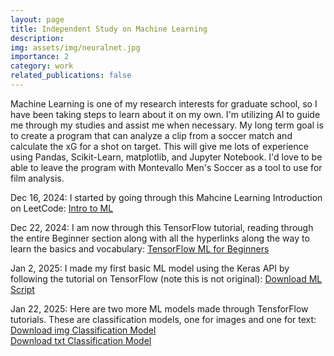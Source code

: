 ```yaml
---
layout: page
title: Independent Study on Machine Learning
description: 
img: assets/img/neuralnet.jpg
importance: 2
category: work
related_publications: false
---
```

Machine Learning is one of my research interests for graduate school, so I have been taking steps to learn about it on my own. I'm utilizing AI to guide me through my studies and assist me when necessary. My long term goal is to create a program that can analyze a clip from a soccer match and calculate the xG for a shot on target. This will give me lots of experience using Pandas, Scikit-Learn, matplotlib, and Jupyter Notebook. I'd love to be able to leave the program with Montevallo Men's Soccer as a tool to use for film analysis.


Dec 16, 2024: I started by going through this Mahcine Learning Introduction on LeetCode: [Intro to ML](https://leetcode.com/explore/featured/card/machine-learning-101/)  

Dec 22, 2024: I am now through this TensorFlow tutorial, reading through the entire Beginner section along with all the hyperlinks along the way to learn the basics and vocabulary: [TensorFlow ML for Beginners](https://www.tensorflow.org/tutorials/quickstart/beginner)  

Jan 2, 2025: I made my first basic ML model using the Keras API by following the tutorial on TensorFlow (note this is not original): [Download ML Script](https://raw.githubusercontent.com/benlebdaoui/benlebdaoui.github.io/main/assests/pdf/tensorflow_practice01.pdf)  

Jan 22, 2025: Here are two more ML models made through TensforFlow tutorials. These are classification models, one for images and one for text:  
[Download img Classification Model](https://raw.githubusercontent.com/benlebdaoui/benlebdaoui.github.io/main/assests/pdf/imageclassification_practice01.pdf)  
[Download txt Classification Model](https://raw.githubusercontent.com/benlebdaoui/benlebdaoui.github.io/main/assests/pdf/textclassification_practice01.pdf)



